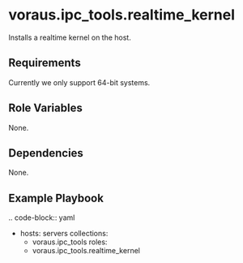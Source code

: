 # voraus.ipc_tools.realtime_kernel

Installs a realtime kernel on the host.

## Requirements

Currently we only support 64-bit systems.

## Role Variables

None.

## Dependencies

None.

## Example Playbook

.. code-block:: yaml

- hosts: servers
  collections:
  - voraus.ipc_tools
    roles:
  - voraus.ipc_tools.realtime_kernel
